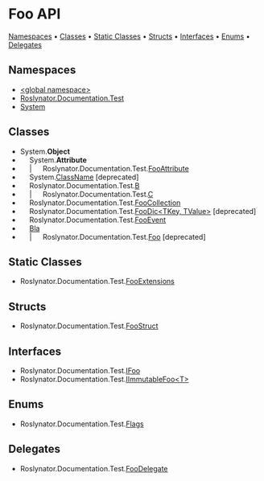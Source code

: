 <a name="_top"></a>

# Foo API

[Namespaces](#namespaces) &#x2022; [Classes](#classes) &#x2022; [Static Classes](#static-classes) &#x2022; [Structs](#structs) &#x2022; [Interfaces](#interfaces) &#x2022; [Enums](#enums) &#x2022; [Delegates](#delegates)

## Namespaces

* [\<global namespace>](_Global/README.md#_top)
* [Roslynator.Documentation.Test](Roslynator/Documentation/Test/README.md#_top)
* [System](System/README.md#_top)

## Classes

* System\.**Object**
* &emsp; System\.**Attribute**
* &emsp; \| &emsp; Roslynator\.Documentation\.Test\.[FooAttribute](Roslynator/Documentation/Test/FooAttribute/README.md#_top)
* &emsp; System\.[ClassName](System/ClassName/README.md#_top) \[deprecated\]
* &emsp; Roslynator\.Documentation\.Test\.[B](Roslynator/Documentation/Test/B/README.md#_top)
* &emsp; \| &emsp; Roslynator\.Documentation\.Test\.[C](Roslynator/Documentation/Test/C/README.md#_top)
* &emsp; Roslynator\.Documentation\.Test\.[FooCollection](Roslynator/Documentation/Test/FooCollection/README.md#_top)
* &emsp; Roslynator\.Documentation\.Test\.[FooDic\<TKey, TValue>](Roslynator/Documentation/Test/FooDic-2/README.md#_top) \[deprecated\]
* &emsp; Roslynator\.Documentation\.Test\.[FooEvent](Roslynator/Documentation/Test/FooEvent/README.md#_top)
* &emsp; [Bla](_Global/Bla/README.md#_top)
* &emsp; \| &emsp; Roslynator\.Documentation\.Test\.[Foo](Roslynator/Documentation/Test/Foo/README.md#_top) \[deprecated\]

## Static Classes

* Roslynator\.Documentation\.Test\.[FooExtensions](Roslynator/Documentation/Test/FooExtensions/README.md#_top)

## Structs

* Roslynator\.Documentation\.Test\.[FooStruct](Roslynator/Documentation/Test/FooStruct/README.md#_top)

## Interfaces

* Roslynator\.Documentation\.Test\.[IFoo](Roslynator/Documentation/Test/IFoo/README.md#_top)
* Roslynator\.Documentation\.Test\.[IImmutableFoo\<T>](Roslynator/Documentation/Test/IImmutableFoo-1/README.md#_top)

## Enums

* Roslynator\.Documentation\.Test\.[Flags](Roslynator/Documentation/Test/Flags/README.md#_top)

## Delegates

* Roslynator\.Documentation\.Test\.[FooDelegate](Roslynator/Documentation/Test/FooDelegate/README.md#_top)
